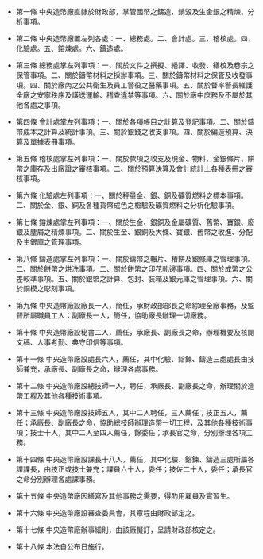 * 第一條 中央造幣廠直隸於財政部，掌管國幣之鑄造、銷毀及生金銀之精煉、分析事項。

* 第二條 中央造幣廠置左列各處：一、總務處。二、會計處。三、稽核處。四、化驗處。五、鎔煉處。六、鑄造處。

* 第三條 總務處掌左列事項：一、關於文件之撰擬、繙譯、收發、繕校及卷宗之保管事項。二、關於鑄幣材料之採辦事項。三、關於鑄幣材料之保管及收發事項。四、關於廠內之公共衛生及員工警役之醫藥事項。五、關於督率警長維護全廠之安寧秩序及護送運輸、稽查違禁等事項。六、關於廠中庶務及不屬於其他各處之事項。

* 第四條 會計處掌左列事項：一、關於各項帳目之計算及登記事項。二、關於鑄幣成本之計算及統計事項。三、關於銀錢之收支事項。四、關於編造預算、決算及單據表冊事項。

* 第五條 稽核處掌左列事項：一、關於款項之收支及現金、物料、金銀條片、餅幣之庫存及出廠證之審核事項。二、關於預算決算及會計統計上各種表冊之審核事項。

* 第六條 化驗處左列事項：一、關於秤量金、銀、銅及礦質燃料之標本事項。二、關於金、銀、銅及各種貨幣成色之檢驗及礦質燃料之分析化驗事項。

* 第七條 鎔煉處掌左列事項：一、關於生金、銀銅及金屬礦質、舊幣、寶銀、廢銀及塵屑之精煉事項。二、關於生金、銀銅及大條、寶銀、舊幣之收進、分配及生銀庫之管理事項。

* 第八條 鑄造處掌左列事項：一、關於鑄幣之輾片、樁餅及銀條庫之管理事項。二、關於餅幣之烘洗事項。二、關於餅幣之印花軋邊事項。四、關於成幣之公差較準事項。五、關於銀幣之計算、包封、裝箱及銀元庫之管理事項。六、關於銅模之彫刻事項。

* 第九條 中央造幣廠設廠長一人，簡任，承財政部部長之命綜理全廠事務，及監督所屬職員工人；副廠長一人，簡任，協助廠長辦理一切廠務。

* 第十條 中央造幣廠設秘書二人，薦任，承廠長、副廠長之命，辦理機要及核閱文稿、人事考勤、典守印信等事項。

* 第十一條 中央造幣廠設處長六人，薦任，其中化驗、鎔鍊、鑄造三處處長由技師兼充，承廠長、副廠長之命，辦理各處事務。

* 第十二條 中央造幣廠設總技師一人，聘任，承廠長、副廠長之命，辦理關於造幣工程及其他各種技術事項。

* 第十三條 中央造幣廠設技師五人，其中二人聘任，三人薦任；技正五人，薦任；承廠長、副廠長之命，協助總技師辦理造幣一切工程，及其他各種技術事項；技士十人，其中二人至四人薦任，餘委任；承長官之命，分別辦理各項工務。

* 第十四條 中央造幣廠設課長十八人，薦任，其中化驗、鎔鍊、鑄造三處所屬各課課長，由技正或技士兼充；課員六十人，委任；技佐二十人，委任；承長官之命分別辦理各處課事務。

* 第十五條 中央造幣廠因繕寫及其他事務之需要，得酌用雇員及實習生。

* 第十六條 中央造幣廠設審查委員會，其章程由財政部定之。

* 第十七條 中央造幣廠辦事細則，由該廠擬訂，呈請財政部核定之。

* 第十八條 本法自公布日施行。

